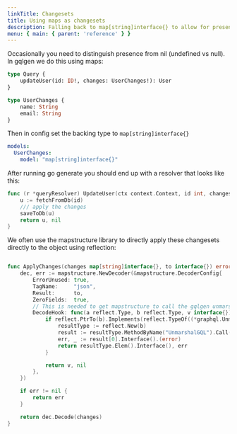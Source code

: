 ```yaml
---
linkTitle: Changesets
title: Using maps as changesets
description: Falling back to map[string]interface{} to allow for presence checks.
menu: { main: { parent: 'reference' } }
---
```


Occasionally you need to distinguish presence from nil (undefined vs null). In gqlgen we do this using maps:


```graphql
type Query {
	updateUser(id: ID!, changes: UserChanges!): User
}

type UserChanges {
	name: String
	email: String
}
```

Then in config set the backing type to `map[string]interface{}`
```yaml
models:
  UserChanges:
    model: "map[string]interface{}"
```

After running go generate you should end up with a resolver that looks like this:
```go
func (r *queryResolver) UpdateUser(ctx context.Context, id int, changes map[string]interface{}) (*User, error) {
	u := fetchFromDb(id)
	/// apply the changes
	saveToDb(u)
	return u, nil
}
```

We often use the mapstructure library to directly apply these changesets directly to the object using reflection:
```go

func ApplyChanges(changes map[string]interface{}, to interface{}) error {
	dec, err := mapstructure.NewDecoder(&mapstructure.DecoderConfig{
		ErrorUnused: true,
		TagName:     "json",
		Result:      to,
		ZeroFields:  true,
		// This is needed to get mapstructure to call the gqlgen unmarshaler func for custom scalars (eg Date)
		DecodeHook: func(a reflect.Type, b reflect.Type, v interface{}) (interface{}, error) {
			if reflect.PtrTo(b).Implements(reflect.TypeOf((*graphql.Unmarshaler)(nil)).Elem()) {
				resultType := reflect.New(b)
				result := resultType.MethodByName("UnmarshalGQL").Call([]reflect.Value{reflect.ValueOf(v)})
				err, _ := result[0].Interface().(error)
				return resultType.Elem().Interface(), err
			}

			return v, nil
		},
	})

	if err != nil {
		return err
	}

	return dec.Decode(changes)
}
```
